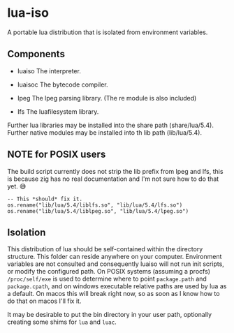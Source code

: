 # lua-iso

A portable lua distribution that is isolated from environment variables.

## Components

- luaiso
  The interpreter.

- luaisoc
  The bytecode compiler.

- lpeg
  The lpeg parsing library. (The re module is also included)

- lfs
  The luafilesystem library.

Further lua libraries may be installed into the share path (share/lua/5.4).
Further native modules may be installed into th lib path (lib/lua/5.4).

## NOTE for POSIX users

The build script currently does not strip the lib prefix from lpeg and lfs, this is because
zig has no real documentation and I'm not sure how to do that yet. 😅

```
-- This *should* fix it.
os.rename("lib/lua/5.4/liblfs.so", "lib/lua/5.4/lfs.so")
os.rename("lib/lua/5.4/liblpeg.so", "lib/lua/5.4/lpeg.so")
```
## Isolation

This distribution of lua should be self-contained within the directory structure. This folder
can reside anywhere on your computer. Environment variables are not consulted and consequently
luaiso will not run init scripts, or modify the configured path. On POSIX systems (assuming a procfs)
`/proc/self/exe` is used to determine where to point `package.path` and `package.cpath`, and on windows
executable relative paths are used by lua as a default. On macos this will break right now, so as soon as I know how to do that on macos I'll fix it.

It may be desirable to put the bin directory in your user path, optionally creating some shims for `lua` and `luac`.

